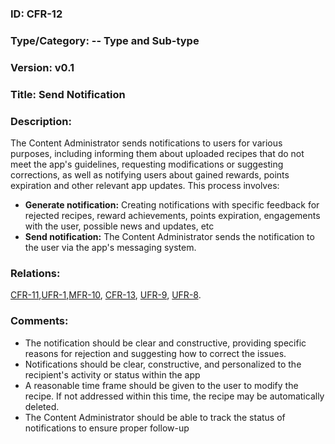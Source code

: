  ### ID: CFR-12
 
### Type/Category: -- Type and Sub-type

### Version: v0.1
 
### Title: Send Notification
  
### Description: 
The Content Administrator sends notifications to users for various purposes, including informing them about uploaded recipes that do not meet the app's guidelines, requesting modifications or suggesting corrections, as well as notifying users about gained rewards, points expiration and other relevant app updates. This process involves:

* **Generate notification:** Creating notifications with specific feedback for rejected recipes, reward achievements, points expiration, engagements with the user, possible news and updates, etc
* **Send notification:** The Content Administrator sends the notification to the user via the app's messaging system.

### Relations:
[CFR-11](https://github.com/carmensat/RECIPE-ROULETTE/blob/main/REQUIREMENTS/CFR-11.md),[UFR-1](https://github.com/carmensat/RECIPE-ROULETTE/blob/main/REQUIREMENTS/UFR-1.md),[MFR-10](https://github.com/carmensat/RECIPE-ROULETTE/blob/main/REQUIREMENTS/MFR-10.md),
[CFR-13](https://github.com/carmensat/RECIPE-ROULETTE/blob/main/REQUIREMENTS/CFR-13.md),
[UFR-9](https://github.com/carmensat/RECIPE-ROULETTE/blob/main/REQUIREMENTS/UFR-9.md),
[UFR-8](https://github.com/carmensat/RECIPE-ROULETTE/blob/main/REQUIREMENTS/UFR-8.md).


### Comments: 
* The notification should be clear and constructive, providing specific reasons for rejection and suggesting how to correct the issues.
* Notifications should be clear, constructive, and personalized to the recipient's activity or status within the app
* A reasonable time frame should be given to the user to modify the recipe. If not addressed within this time, the recipe may be automatically deleted.
* The Content Administrator should be able to track the status of notifications to ensure proper follow-up
